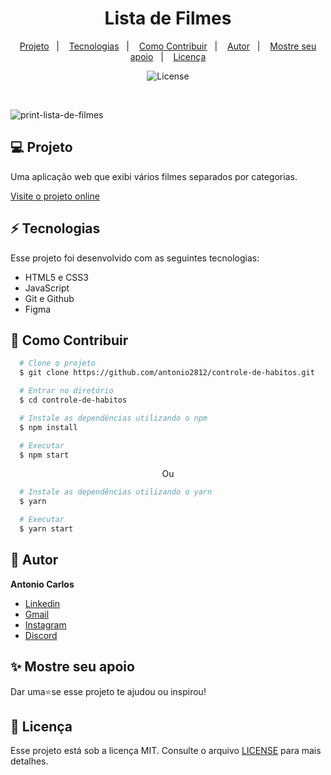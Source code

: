 <h1 align="center"> Lista de Filmes </h1>

<p align="center">
  <a href="#--projeto">Projeto</a>&nbsp;&nbsp;&nbsp;|&nbsp;&nbsp;&nbsp;
  <a href="#--tecnologias">Tecnologias</a>&nbsp;&nbsp;&nbsp;|&nbsp;&nbsp;&nbsp;
  <a href="#--como-contribuir">Como Contribuir</a>&nbsp;&nbsp;&nbsp;|&nbsp;&nbsp;&nbsp;
  <a href="#--autor">Autor</a>&nbsp;&nbsp;&nbsp;|&nbsp;&nbsp;&nbsp;
  <a href="#--mostre-seu-apoio">Mostre seu apoio</a>&nbsp;&nbsp;&nbsp;|&nbsp;&nbsp;&nbsp;
  <a href="#memo--licença">Licença</a>
</p>

<p align="center">
  <img alt="License" src="https://img.shields.io/static/v1?label=license&message=MIT&color=49AA26&labelColor=000000">
</p>

<br>

![print-lista-de-filmes](https://github.com/antonio2812/lista-de-filmes/assets/104834145/db911baa-207d-4c6d-85d5-bbeaeca71e47)

## 💻  Projeto

Uma aplicação web que exibi vários filmes separados por categorias.

[Visite o projeto online](https://antonio2812.github.io/lista-de-filmes)

## ⚡  Tecnologias

Esse projeto foi desenvolvido com as seguintes tecnologias:

- HTML5 e CSS3
- JavaScript
- Git e Github
- Figma

## 🤝  Como Contribuir

```bash
  # Clone o projeto
  $ git clone https://github.com/antonio2812/controle-de-habitos.git
````

```bash
  # Entrar no diretório
  $ cd controle-de-habitos
```

```bash
  # Instale as dependências utilizando o npm
  $ npm install
```

```bash
  # Executar
  $ npm start
```

<p align="center">Ou</p>

```bash
  # Instale as dependências utilizando o yarn
  $ yarn
```

```bash
  # Executar
  $ yarn start
```

## 👤  Autor

**Antonio  Carlos**

* [Linkedin](https://www.linkedin.com/in/antonio-carlos-de-souza-junior-03783221b/)
* [Gmail](mailto:acarlosdesouzajunior@gmail.com)
* [Instagram](https://www.instagram.com/carlosdesouzajunior.antonio/)
* [Discord](https://discord.com/channels/@me)

## ✨  Mostre seu apoio

Dar uma⭐️se esse projeto te ajudou ou inspirou!

## :memo:  Licença

Esse projeto está sob a licença MIT. Consulte o arquivo <a href="https://github.com/antonio2812/controle-de-habitos/blob/main/LICENSE">LICENSE</a> para mais detalhes.
